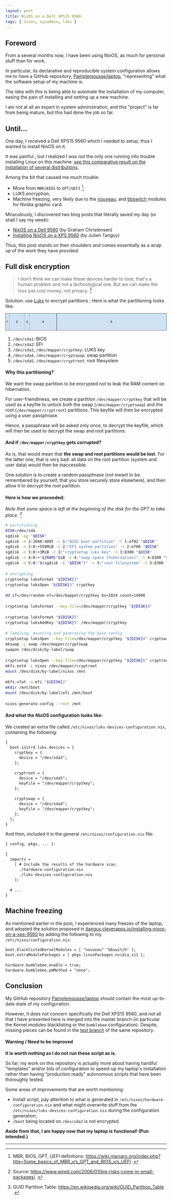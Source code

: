 ```yaml
---
layout: post
title: NixOS on a Dell XPS15 9560
tags: [ nixos, sysadmin, luks ]
---
```


## Foreword

From a several months now, I have been using NixOS, as much for personal stuff than for work.

In particular, its declarative and reproducible system configuration allows me to have a GitHub repository, [Pamplemousse/laptop](https://github.com/pamplemousse/laptop), "representing" what the software setup of my machine is.

The idea with this is being able to automate the installation of my computer, easing the pain of installing and setting up a new machine.

I am not at all an expert in system administration, and this "project" is far from being mature, but this had done the job so far.


## Until...

One day, I received a Dell XPS15 9560 which I needed to setup, thus I wanted to install NixOS on it.

It was painful ; but I realized I was not the only one running into trouble installing Linux on this machine: [see this comparative result on the installation of several distributions](https://medium.com/@kemra102/linux-on-the-dell-xps-15-919e6d472aa3).

Among the bit that caused me much trouble:
  * Move from `MBR/BIOS` to `GPT/UEFI` [^1];
  * LUKS encryption;
  * Machine freezing, very likely due to the [nouveau](https://nouveau.freedesktop.org/wiki/), and [bbswitch](https://github.com/Bumblebee-Project/bbswitch) modules for Nvidia graphic card.

Miraculously, I discovered two blog posts that literally saved my day (or shall I say my week):

  * [NixOS on a Dell 9560](http://grahamc.com/blog/nixos-on-dell-9560) (by Graham Christensen)
  * [Installing NixOS on a XPS 9560](https://jtanguy.me/blog/installing-nixos-on-a-xps-9560/) (by Julien Tanguy)

Thus, this post stands on their shoulders and comes essentially as a wrap up of the work they have provided.


## Full disk encryption

> I don't think we can make these devices harder to lose; that's a human problem and not a technological one. But we can make the loss just cost money, not privacy.
[^2]

Solution: use [Luks](https://guardianproject.info/code/luks/) to encrypt partitions ; Here is what the partitioning looks like.

<img alt="partitioning of the disk" src="/assets/images/2019-02-28-NixOS%20on%20a%20Dell%20XPS15%209560/partitioning.png">

  1. `/dev/sda1`: BIOS
  2. `/dev/sda2`: EFI
  3. `/dev/sda3`, `/dev/mapper/cryptkey`: LUKS key
  4. `/dev/sda4`, `/dev/mapper/cryptswap`: swap partition
  5. `/dev/sda5`, `/dev/mapper/cryptroot`: root filesystem

#### Why this partitioning?

We want the swap partition to be encrypted not to leak the RAM content on hibernation.

For user-friendliness, we create a partition `/dev/mapper/cryptkey` that will be used as a keyfile to unlock both the swap (`/dev/mapper/cryptswap`) and the root (`/dev/mapper/cryptroot`) partitions.
This keyfile will then be encrypted using a user passphrase.

Hence, a passphrase will be asked only once, to decrypt the keyfile, which will then be used to decrypt the swap and root partitions.

#### And if `/dev/mapper/cryptkey` gets corrupted?

As is, that would mean that **the swap and root partitions would be lost**.
For the latter one, that is very bad: all data on the root partition (system and user data) would then be inaccessible.

One solution is to create a random passphrase (not meant to be remembered by yourself, that you store securely store elsewhere), and then allow it to decrypt the root partition.

#### Here is how we proceeded:

*Note that some space is left at the beginning of the disk for the GPT to take place.* [^3]
```bash
# partitioning
DISK=/dev/sda
sgdisk -og "$DISK"
sgdisk -n 1:2048:4095 -c 1:"BIOS boot partition" -t 1:ef02 "$DISK"
sgdisk -n 2:0:+550MiB -c 2:"EFI system partition" -t 2:ef00 "$DISK"
sgdisk -n 3:0:+3MiB -c 3:"cryptsetup luks key" -t 3:8300 "$DISK"
sgdisk -n 4:0:+"${RAM}"GiB -c 4:"swap space (hibernation)" -t 4:8300 "$DISK"
sgdisk -n 5:0:"$(sgdisk -E "$DISK")" -c 5:"root filesystem" -t 5:8300 "$DISK"

# encrypting
cryptsetup luksFormat "${DISK}3"
cryptsetup luksOpen "${DISK}3" cryptkey

dd if=/dev/random of=/dev/mapper/cryptkey bs=1024 count=14000

cryptsetup luksFormat --key-file=/dev/mapper/cryptkey "${DISK}4"

cryptsetup luksFormat "${DISK}5"
cryptsetup luksAddKey "${DISK}5" /dev/mapper/cryptkey

# labeling, mounting and generating the base config
cryptsetup luksOpen --key-file=/dev/mapper/cryptkey "${DISK}4" cryptswap
mkswap -L swap /dev/mapper/cryptswap
swapon /dev/disk/by-label/swap

cryptsetup luksOpen --key-file=/dev/mapper/cryptkey "${DISK}5" cryptroot
mkfs.ext4 -L nixos /dev/mapper/cryptroot
mount /dev/disk/by-label/nixos /mnt

mkfs.vfat -n efi "${DISK}2"
mkdir /mnt/boot
mount /dev/disk/by-label/efi /mnt/boot

nixos-generate-config --root /mnt
```

#### And what the NixOS configuration looks like:

We created an extra file called `/etc/nixos/luks-devices-configuration.nix`, containing the following:
```
{
  boot.initrd.luks.devices = {
    cryptkey = {
      device = "/dev/sda3";
    };

    cryptroot = {
      device = "/dev/sda5";
      keyFile = "/dev/mapper/cryptkey";
    };

    cryptswap = {
      device = "/dev/sda4";
      keyFile = "/dev/mapper/cryptkey";
    };
  };
}
```

And then, included it in the general `/etc/nixos/configuration.nix` file:
```
{ config, pkgs, ... }:

{
  imports =
    [ # Include the results of the hardware scan.
      ./hardware-configuration.nix
      ./luks-devices-configuration.nix
    ];

  # ...
}
```

## Machine freezing

As mentioned earlier in the post, I experienced many freezes of the laptop, and adopted the solution proposed in [jtanguy.cleverapps.io/installing-nixos-on-a-xps-9560](https://jtanguy.cleverapps.io/installing-nixos-on-a-xps-9560/#graphics) by adding the following to my `/etc/nixos/configuration.nix`:

```
boot.blacklistedKernelModules = [ "nouveau" "bbswitch" ];
boot.extraModulePackages = [ pkgs.linuxPackages.nvidia_x11 ];

hardware.bumblebee.enable = true;
hardware.bumblebee.pmMethod = "none";
```


## Conclusion

My GitHub repository [Pamplemousse/laptop](https://github.com/Pamplemousse/laptop) should contain the most up-to-date state of my configuration.

However, it does not concern specifically the Dell XPS15 9560, and not all that I have presented here is merged into the master branch (in particular the Kernel modules blacklisting or the `bumblebee` configuration).
Despite, missing pieces can be found in the [test branch](https://github.com/Pamplemousse/laptop/tree/test) of the same repository.

#### Warning / Need to be improved

**It is worth nothing as I do not run these script as is.**

So far, my work on this repository is actually more about having handful "templates" and/or bits of configuration to speed-up my laptop's installation rather than having "production ready" autonomous scripts that have been thoroughly tested.

Some areas of improvements that are worth mentioning:

  * Install script, pay attention to what is generated in `/etc/nixos/hardware-configuration.nix` and what might overwrite stuff from the `/etc/nixos/luks-devices-configuration.nix` during the configuration generation;
  * `/boot` being located on `/dev/sda2` is not encrypted.


**Aside from that, I am happy now that my laptop is functional! (Pun intended.)**

---
[^1]: MBR, BIOS, GPT, UEFI definitions: <a href='https://wiki.manjaro.org/index.php?title=Some_basics_of_MBR_v/s_GPT_and_BIOS_v/s_UEFI' target='blank'>https://wiki.manjaro.org/index.php?title=Some_basics_of_MBR_v/s_GPT_and_BIOS_v/s_UEFI</a> .

[^2]: Source: <a href='https://www.wired.com/2006/01/big-risks-come-in-small-packages/' target='blank'>https://www.wired.com/2006/01/big-risks-come-in-small-packages/</a> .

[^3]: GUID Partition Table: <a href='https://en.wikipedia.org/wiki/GUID_Partition_Table' target='blank'>https://en.wikipedia.org/wiki/GUID_Partition_Table</a> .
